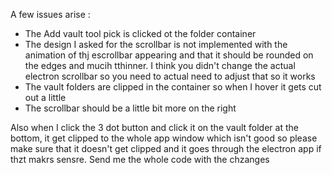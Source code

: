 A few issues arise :
- The Add vault tool pick is clicked ot the folder container
- The design I asked for the scrollbar is not implemented with the animation of thj escrollbar appearing and that it should be rounded on the edges and mucih tthinner. I think you didn't change the actual electron scrollbar so you need to actual need to adjust that so it works
- The vault folders are clipped in the container so when I hover it gets cut out a little
- The scrollbar should be a little bit more on the right

Also when I click the 3 dot button and click it on the vault folder at the bottom, it get clipped to the whole app window which isn't good so please make sure that it doesn't get clipped and it goes through the electron app if thzt makrs sensre. Send me the whole code with the chzanges